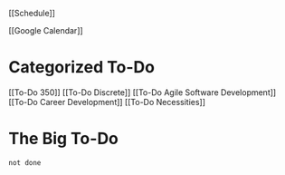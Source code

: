[[Schedule]]

[[Google Calendar]]

# Categorized To-Do

[[To-Do 350]]
[[To-Do Discrete]]
[[To-Do Agile Software Development]]
[[To-Do Career Development]]
[[To-Do Necessities]]

# The Big To-Do
```tasks
not done
```